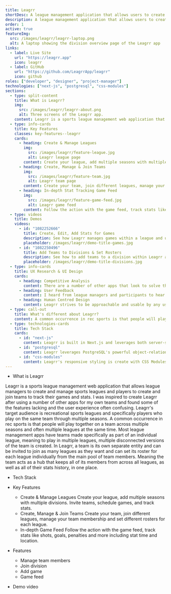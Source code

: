 ```yaml
---
title: Leagrr
shortDesc: A league management application that allows users to create and manage sports leagues and teams.
description: A league management application that allows users to create and manage sports leagues and teams.
order: 1
active: true
featureImg:
  src: /images/leagrr/leagrr-laptop.png
  alt: A laptop showing the division overview page of the Leagrr app
links:
  - label: Live Site
    url: "https://leagrr.app"
    icon: leagrr
  - label: GitHub
    url: "https://github.com/LeagrrApp/leagrr"
    icon: github
roles: ["developer", "designer", "project-manager"]
technologies: ["next-js", "postgresql", "css-modules"]
sections:
  - type: split-content
    title: What is Leagrr?
    img:
      src: /images/leagrr/leagrr-about.png
      alt: Three screens of the Leagrr app.
    content: Leagrr is a sports league management web application that aims to make organizing and participating in sports leagues and teams easier and more user friendly. The target audience is recreational sports leagues, but it provides features that can work for all levels of sports. The app is currently in alpha and focuses on ice hockey. Users can create and manage sports leagues, add new seasons and divisions, create and join teams, and track games and stats.
  - type: info-cards
    title: Key Features
    classes: key-features--leagrr
    cards:
      - heading: Create & Manage Leagues
        img:
          src: /images/leagrr/feature-league.jpg
          alt: Leagrr league page
        content: Create your league, add multiple seasons with multiple divisions. Invite teams, schedule games, and track stats.
      - heading: Create, Manage & Join Teams
        img:
          src: /images/leagrr/feature-team.jpg
          alt: Leagrr team page
        content: Create your team, join different leagues, manage your team membership and set different rosters for each league.
      - heading: In-depth Stat Tracking Game Feed
        img:
          src: /images/leagrr/feature-game-feed.jpg
          alt: Leagrr game feed
        content: Follow the action with the game feed, track stats like shots, goals, penalties and more including stat time and location.
  - type: videos
    title: Demos
    videos:
      - id: "1082252666"
        title: Create, Edit, Add Stats for Games
        description: See how Leagrr manages games within a league and utilizes an in-depth game feed to track stats and automatically update game scores and league standings.
        placeholder: /images/leagrr/demo-title-games.jpg
      - id: "1082250496"
        title: Add Teams to Divisions & Set Rosters
        description: See how to add teams to a division within Leagrr and how to update team rosters within specific divisions.
        placeholder: /images/leagrr/demo-title-divisions.jpg
  - type: info-cards
    title: UX Research & UI Design
    cards:
      - heading: Competitive Analysis
        content: There are a number of other apps that look to solve the same problems. I have used a number of them in my daily life and spent a large amount of time auditing them to figure what was working and what wasn't.
      - heading: User Feedback
        content: I heard from league managers and participants to hear what they felt was working and what wasn't. I built Leagrr's strategy around improving key pain points without sacrificing preferred features.
      - heading: Human Centred Design
        content: Leagrr strives to be approachable and usable by any user with as little training and guidance as possible. It presents key information and actions upfront, allowing users to accomplish they goals with ease.
  - type: call-out
    title: What's different about Leagrr?
    content: A common occurrence in rec sports is that people will play together on the same team across multiple seasons and often multiple leagues at the same time. Most league management apps have teams made specifically as part of an individual league. This means when a team is playing in multiple leagues, multiple disconnected versions of the team are created. In Leagrr, a team is its own separate entity and can be invited to join as many leagues as they want and can set its roster for each league individually from the main pool of team members. Meaning the team acts as a hub that keeps all of its members from across all leagues, as well as all of the team and player stats history, in one place.
  - type: technologies-cards
    title: Tech Stack
    cards:
      - id: "next-js"
        content: Leagrr is built in Next.js and leverages both server-side and client-side rendering to create a seamless interactive experience.
      - id: "postgresql"
        content: Leagrr leverages PostgreSQL's powerful object-relational database system to efficiently use interconnected data.
      - id: "css-modules"
        content: Leagrr's responsive styling is create with CSS Modules using the latest modern CSS features.
---
```


- What is Leagrr

Leagrr is a sports league management web application that allows league managers to create and manage sports leagues and players to create and join teams to track their games and stats. I was inspired to create Leagrr after using a number of other apps for my own teams and found some of the features lacking and the user experience often confusing. Leagrr's target audience is recreational sports leagues and specifically players who play on the same team through multiple seasons. A common occurrence in rec sports is that people will play together on a team across multiple seasons and often multiple leagues at the same time. Most league management apps have teams made specifically as part of an individual league, meaning to play in multiple leagues, multiple disconnected versions of the team is created. In Leagrr, a team is its own separate entity and can be invited to join as many leagues as they want and can set its roster for each league individually from the main pool of team members. Meaning the team acts as a hub that keeps all of its members from across all leagues, as well as all of their stats history, in one place.

- Tech Stack

- Key Features

  - Create & Manage Leagues
    Create your league, add multiple seasons with multiple divisions. Invite teams, schedule games, and track stats.
  - Create, Manage & Join Teams
    Create your team, join different leagues, manage your team membership and set different rosters for each league.
  - In-depth Game Feed
    Follow the action with the game feed, track stats like shots, goals, penalties and more including stat time and location.

- Features
  - Manage team members
  - Join division
  - Add game
  - Game feed
- Demo video
